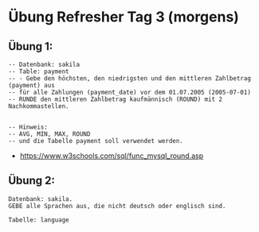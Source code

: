 # Übung Refresher Tag 3 (morgens) 

## Übung 1:

```
-- Datenbank: sakila
-- Table: payment 
-- - Gebe den höchsten, den niedrigsten und den mittleren Zahlbetrag (payment) aus
-- für alle Zahlungen (payment_date) vor dem 01.07.2005 (2005-07-01) 
-- RUNDE den mittleren Zahlbetrag kaufmännisch (ROUND) mit 2 Nachkommastellen. 


-- Hinweis:
-- AVG, MIN, MAX, ROUND 
-- und die Tabelle payment soll verwendet werden. 
```
* https://www.w3schools.com/sql/func_mysql_round.asp


## Übung 2:

```
Datenbank: sakila.
GEBE alle Sprachen aus, die nicht deutsch oder englisch sind. 

Tabelle: language

```

